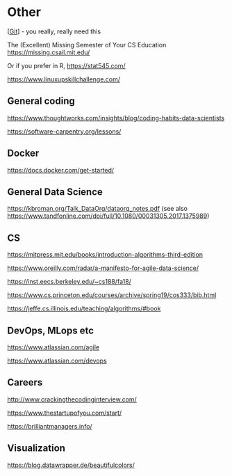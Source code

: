 # Other

[[Git]] - you really, really need this

The (Excellent) Missing Semester of Your CS Education https://missing.csail.mit.edu/

Or if you prefer in R,  <https://stat545.com/>

https://www.linuxupskillchallenge.com/

## General coding

https://www.thoughtworks.com/insights/blog/coding-habits-data-scientists

https://software-carpentry.org/lessons/

## Docker 

<https://docs.docker.com/get-started/>


## General Data Science

https://kbroman.org/Talk_DataOrg/dataorg_notes.pdf (see also https://www.tandfonline.com/doi/full/10.1080/00031305.2017.1375989)

## CS

<https://mitpress.mit.edu/books/introduction-algorithms-third-edition>

<https://www.oreilly.com/radar/a-manifesto-for-agile-data-science/>

https://inst.eecs.berkeley.edu/~cs188/fa18/

https://www.cs.princeton.edu/courses/archive/spring19/cos333/bib.html

https://jeffe.cs.illinois.edu/teaching/algorithms/#book

## DevOps, MLops etc

<https://www.atlassian.com/agile>

<https://www.atlassian.com/devops>

## Careers

<http://www.crackingthecodinginterview.com/>

<https://www.thestartupofyou.com/start/>

https://brilliantmanagers.info/

[//begin]: # "Autogenerated link references for markdown compatibility"
[Git]: Git "Git"
[//end]: # "Autogenerated link references"

## Visualization

https://blog.datawrapper.de/beautifulcolors/
